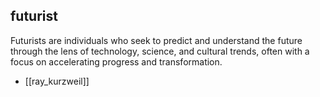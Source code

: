 ## futurist
Futurists are individuals who seek to predict and understand the future through the lens of technology, science, and cultural trends, often with a focus on accelerating progress and transformation.


- [[ray_kurzweil]]
